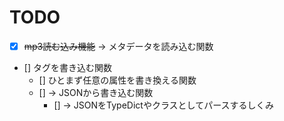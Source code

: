 # TODO

- [x] ~~mp3読む込み機能~~ -> メタデータを読み込む関数
- [] タグを書き込む関数
  - [] ひとまず任意の属性を書き換える関数
  - [] -> JSONから書き込む関数
    - [] -> JSONをTypeDictやクラスとしてパースするしくみ
